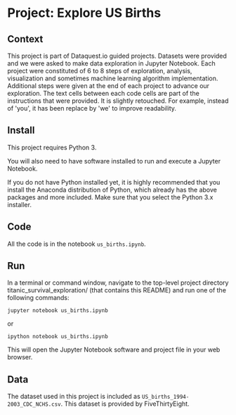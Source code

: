 # Project: Explore US Births

## Context 
This project is part of Dataquest.io guided projects. Datasets were provided and we were asked to make data exploration in Jupyter Notebook. Each project were constituted of 6 to 8 steps of exploration, analysis, visualization and sometimes machine learning algorithm implementation. Additional steps were given at the end of each project to advance our exploration. The text cells between each code cells are part of the instructions that were provided. It is slightly retouched. For example, instead of 'you', it has been replace by 'we' to improve readability. 

## Install
This project requires Python 3.

You will also need to have software installed to run and execute a Jupyter Notebook.

If you do not have Python installed yet, it is highly recommended that you install the Anaconda distribution of Python, which already has the above packages and more included. Make sure that you select the Python 3.x installer.

## Code
All the code is in the notebook `us_births.ipynb`.

## Run
In a terminal or command window, navigate to the top-level project directory titanic_survival_exploration/ (that contains this README) and run one of the following commands:

```
jupyter notebook us_births.ipynb
```

or
```
ipython notebook us_births.ipynb
```
This will open the Jupyter Notebook software and project file in your web browser.

## Data
The dataset used in this project is included as `US_births_1994-2003_CDC_NCHS.csv`. This dataset is provided by FiveThirtyEight.
